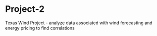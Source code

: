 # Project-2
Texas Wind Project - analyze data associated with wind forecasting and energy pricing to find correlations
